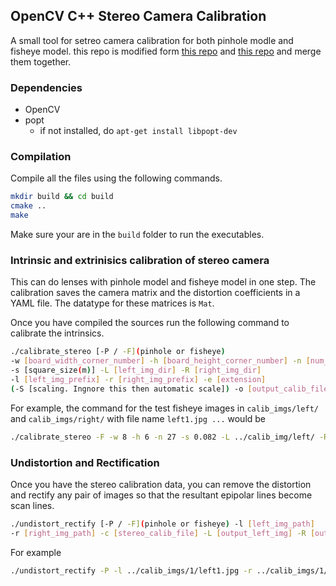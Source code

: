 ## OpenCV C++ Stereo Camera Calibration

A small tool for setreo camera calibration for both pinhole modle and fisheye model.
this repo is modified form [this repo](https://github.com/sourishg/stereo-calibration) and [this repo](https://github.com/sourishg/fisheye-stereo-calibration) and merge them together.

### Dependencies

- OpenCV
- popt
  - if not installed, do `apt-get install libpopt-dev`

### Compilation

Compile all the files using the following commands.

```bash
mkdir build && cd build
cmake ..
make
```

Make sure your are in the `build` folder to run the executables.


### Intrinsic and extrinisics calibration of stereo camera

This can do lenses with pinhole model and fisheye model in one step. The calibration saves the camera matrix and the distortion coefficients in a YAML file. The datatype for these matrices is `Mat`.

Once you have compiled the sources run the following command to calibrate the intrinsics.

```bash
./calibrate_stereo [-P / -F](pinhole or fisheye)
-w [board_width_corner_number] -h [board_height_corner_number] -n [num_imgs]
-s [square_size(m)] -L [left_img_dir] -R [right_img_dir]
-l [left_img_prefix] -r [right_img_prefix] -e [extension]
(-S [scaling. Ingnore this then automatic scale]) -o [output_calib_file]
```

For example, the command for the test fisheye images in `calib_imgs/left/` and `calib_imgs/right/` with file name `left1.jpg ...` would be

```bash
./calibrate_stereo -F -w 8 -h 6 -n 27 -s 0.082 -L ../calib_img/left/ -R ../calib_imgs/right/ -l left -r right -o cam_stereo.yml
```

### Undistortion and Rectification

Once you have the stereo calibration data, you can remove the distortion and rectify any pair of images so that the resultant epipolar lines become scan lines.

```bash
./undistort_rectify [-P / -F](pinhole or fisheye) -l [left_img_path]
-r [right_img_path] -c [stereo_calib_file] -L [output_left_img] -R [output_right_img]
```

For example

```bash
./undistort_rectify -P -l ../calib_imgs/1/left1.jpg -r ../calib_imgs/1/right1.jpg -c cam_stereo.yml -L left.jpg -R right.jpg
```

